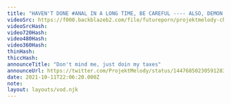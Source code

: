 ```yaml
---
title: "HAVEN'T DONE #ANAL IN A LONG TIME, BE CAREFUL ---- ALSO, DEMON MGQ VID DROPS TOMORROW"
videoSrc: https://f000.backblazeb2.com/file/futureporn/projektmelody-chaturbate-2021-10-11.mp4
videoSrcHash: 
video720Hash: 
video480Hash: 
video360Hash: 
thinHash: 
thiccHash: 
announceTitle: "Don't mind me, just doin my taxes"
announceUrl: https://twitter.com/ProjektMelody/status/1447685023059128320
date: 2021-10-11T22:06:20.000Z
note: 
layout: layouts/vod.njk
---
```

